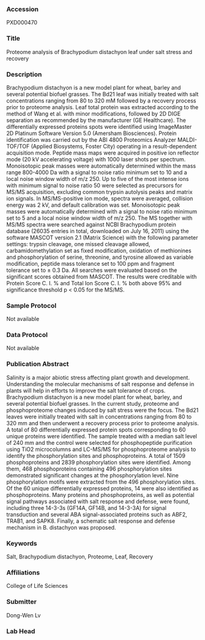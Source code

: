 ### Accession
PXD000470

### Title
Proteome analysis of Brachypodium distachyon leaf under salt stress and recovery

### Description
Brachypodium distachyon is a new model plant for wheat, barley and several potential biofuel grasses. The Bd21 leaf was initially treated with salt concentrations ranging from 80 to 320 mM followed by a recovery process prior to proteome analysis. Leaf total protein was extracted according to the method of Wang et al. with minor modifications, followed by 2D DIGE separation as recommended by the manufacturer (GE Healthcare). The differentially expressed proteins spots were identified using ImageMaster 2D Platinum Software Version 5.0 (Amersham Biosciences). Protein identification was carried out by the ABI 4800 Proteomics Analyzer MALDI-TOF/TOF (Applied Biosystems, Foster City) operating in a result-dependent acquisition mode. Peptide mass maps were acquired in positive ion reflector mode (20 kV accelerating voltage) with 1000 laser shots per spectrum. Monoisotopic peak masses were automatically determined within the mass range 800-4000 Da with a signal to noise ratio minimum set to 10 and a local noise window width of m/z 250. Up to five of the most intense ions with minimum signal to noise ratio 50 were selected as precursors for MS/MS acquisition, excluding common trypsin autolysis peaks and matrix ion signals. In MS/MS-positive ion mode, spectra were averaged, collision energy was 2 kV, and default calibration was set. Monoisotopic peak masses were automatically determined with a signal to noise ratio minimum set to 5 and a local noise window width of m/z 250. The MS together with MS/MS spectra were searched against NCBI Brachypodium protein database (26035 entries in total, downloaded on July 16, 2011) using the software MASCOT version 2.1 (Matrix Science) with the following parameter settings: trypsin cleavage, one missed cleavage allowed, carbamidomethylation set as fixed modification, oxidation of methionines and phosphorylation of serine, threonine, and tyrosine allowed as variable modification, peptide mass tolerance set to 100 ppm and fragment tolerance set to ± 0.3 Da. All searches were evaluated based on the significant scores obtained from MASCOT. The results were creditable with Protein Score C. I. % and Total Ion Score C. I. % both above 95% and significance threshold p < 0.05 for the MS/MS.

### Sample Protocol
Not available

### Data Protocol
Not available

### Publication Abstract
Salinity is a major abiotic stress affecting plant growth and development. Understanding the molecular mechanisms of salt response and defense in plants will help in efforts to improve the salt tolerance of crops. Brachypodium distachyon is a new model plant for wheat, barley, and several potential biofuel grasses. In the current study, proteome and phosphoproteome changes induced by salt stress were the focus. The Bd21 leaves were initially treated with salt in concentrations ranging from 80 to 320 mm and then underwent a recovery process prior to proteome analysis. A total of 80 differentially expressed protein spots corresponding to 60 unique proteins were identified. The sample treated with a median salt level of 240 mm and the control were selected for phosphopeptide purification using TiO2 microcolumns and LC-MS/MS for phosphoproteome analysis to identify the phosphorylation sites and phosphoproteins. A total of 1509 phosphoproteins and 2839 phosphorylation sites were identified. Among them, 468 phosphoproteins containing 496 phosphorylation sites demonstrated significant changes at the phosphorylation level. Nine phosphorylation motifs were extracted from the 496 phosphorylation sites. Of the 60 unique differentially expressed proteins, 14 were also identified as phosphoproteins. Many proteins and phosphoproteins, as well as potential signal pathways associated with salt response and defense, were found, including three 14-3-3s (GF14A, GF14B, and 14-3-3A) for signal transduction and several ABA signal-associated proteins such as ABF2, TRAB1, and SAPK8. Finally, a schematic salt response and defense mechanism in B. distachyon was proposed.

### Keywords
Salt, Brachypodium distachyon, Proteome, Leaf, Recovery

### Affiliations
College of Life Sciences

### Submitter
Dong-Wen Lv

### Lab Head


